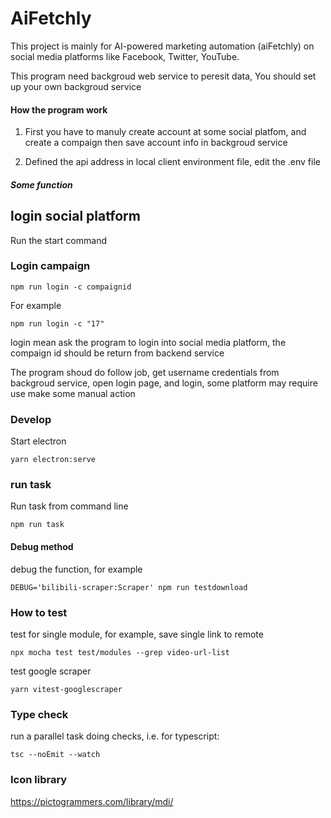 # AiFetchly

This project is mainly for AI-powered marketing automation (aiFetchly) on social media platforms like Facebook, Twitter, YouTube.

This program need backgroud web service to peresit data, You should set up your own backgroud service

#### How the program work

1. First you have to manuly create account at some social platfom, and create a compaign then save account info in backgroud service

2. Defined the api address in local client environment file, edit the .env file

##### Some function
## login social platform

Run the start command

### Login campaign
```
npm run login -c compaignid
```

For example
```
npm run login -c "17"
```
login mean ask the program to login into social media platform, the compaign id should be return from backend service


The program shoud do follow job, get username credentials from backgroud service, open login page, and login, some platform may require use make some manual action

### Develop
Start electron
```
yarn electron:serve
```

### run task

Run task from command line
```
npm run task 
```



#### Debug method
debug the function, for example
```
DEBUG='bilibili-scraper:Scraper' npm run testdownload
```

### How to test
test for single module, for example, save single link to remote
```
npx mocha test test/modules --grep video-url-list
```

test google scraper

```
yarn vitest-googlescraper
```

### Type check
run a parallel task doing checks, i.e. for typescript:
```
tsc --noEmit --watch
```

### Icon library

https://pictogrammers.com/library/mdi/














